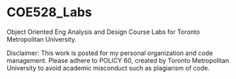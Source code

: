 # COE528_Labs

Object Oriented Eng Analysis and Design Course Labs for Toronto Metropolitan University.

Disclaimer: This work is posted for my personal organization and code management. 
Please adhere to POLICY 60, created by Toronto Metropolitan University to avoid academic misconduct such as plagiarism of code. 

